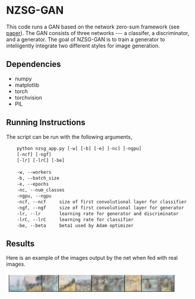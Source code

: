 # NZSG-GAN
This code runs a GAN based on the network zero-sum framework (see [paper](https://arxiv.org/pdf/2007.05477.pdf)). The GAN consists of three networks --- a classifer, a discriminator, and a generator. The goal of NZSG-GAN is to train a generator to inteliigently integrate two different styles for image generation.

## Dependencies
* numpy
* matplotlib
* torch
* torchvision
* PIL

## Running Instructions

The script can be run with the following arguments, 

        python nzsg_app.py [-w] [-b] [-e] [-nc] [-ngpu]
        [-ncf] [-ngf]
        [-lr] [-lrC] [-be]

        -w, --workers
        -b, --batch_size
        -e, --epochs
        -nc, --num_classes
        -ngpu, --ngpu
        -ncf, --ncf     size of first convolutional layer for classifier
        -ngf, --ngf     size of first convolutional layer for generator
        -lr, --lr       learning rate for generator and discriminator
        -lrC, --lrC     learning rate for classifier
        -be, --beta     beta1 used by Adam optimizer

## Results

Here is an example of the images output by the net when fed with real images.

![exmaple output](figs/example.png)